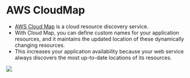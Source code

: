 # AWS CloudMap
- [AWS Cloud Map](https://aws.amazon.com/cloud-map/) is a cloud resource discovery service. 
- With Cloud Map, you can define custom names for your application resources, and it maintains the updated location of these dynamically changing resources. 
- This increases your application availability because your web service always discovers the most up-to-date locations of its resources.

![](https://d1.awsstatic.com/r2018/a/product-page-diagram_skymap_before-after.601791b8d5c69fb0c7e96bd6706cfd5320ca8f3d.png)